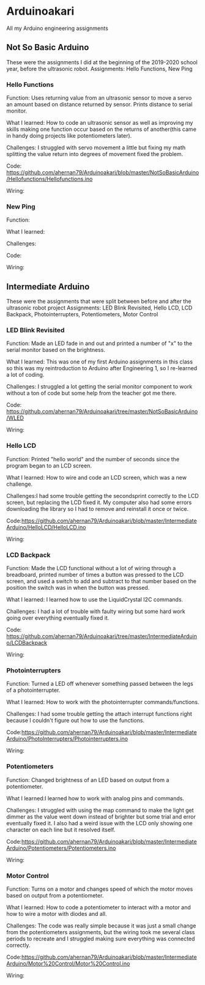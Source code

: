 # Arduinoakari
All my Arduino engineering assignments

## Not So Basic Arduino
These were the assignments I did at the beginning of the 2019-2020 school year, before the ultrasonic robot.
Assignments: Hello Functions, New Ping

### Hello Functions
Function: Uses returning value from an ultrasonic sensor to move a servo an amount based on distance returned by sensor. Prints distance to serial monitor.

What I learned: How to code an ultrasonic sensor as well as improving my skills making one function occur based on the returns of another(this came in handy doing projects like potentiometers later).

Challenges: I struggled with servo movement a little but fixing my math splitting the value return into degrees of movement fixed the problem.

Code: https://github.com/ahernan79/Arduinoakari/blob/master/NotSoBasicArduino/Hellofunctions/Hellofunctions.ino

Wiring:

### New Ping
Function: 

What I learned: 

Challenges: 

Code:

Wiring:

## Intermediate Arduino
These were the assignments that were split between before and after the ultrasonic robot project
Assignments: LED Blink Revisited, Hello LCD, LCD Backpack, Photointerrupters, Potentiometers, Motor Control

### LED Blink Revisited
Function: Made an LED fade in and out and printed a number of "x" to the serial monitor based on the brightness.

What I learned: This was one of my first Arduino assignments in this class so this was my reintroduction to Arduino after Engineering 1, so I re-learned a lot of coding.

Challenges: I struggled a lot getting the serial monitor component to work without a ton of code but some help from the teacher got me there.

Code: https://github.com/ahernan79/Arduinoakari/tree/master/NotSoBasicArduino/WLED

Wiring:

### Hello LCD
Function: Printed "hello world" and the number of seconds since the program began to an LCD screen.

What I learned: How to wire and code an LCD screen, which was a new challenge.

Challenges:I had some trouble getting the secondsprint correctly to the LCD screen, but replacing the LCD fixed it. My computer also had some errors downloading the library so I had to remove and reinstall it once or twice.

Code:https://github.com/ahernan79/Arduinoakari/blob/master/IntermediateArduino/HelloLCD/HelloLCD.ino

Wiring:

### LCD Backpack
Function: Made the LCD functional without a lot of wiring through a breadboard, printed number of times a button was pressed to the LCD screen, and used a switch to add and subtract to that number based on the position the switch was in when the button was pressed.

What I learned: I learned how to use the LiquidCrystal I2C commands.

Challenges: I had a lot of trouble with faulty wiring but some hard work going over everything eventually fixed it.

Code: https://github.com/ahernan79/Arduinoakari/tree/master/IntermediateArduino/LCDBackpack

Wiring:

### Photointerrupters
Function: Turned a LED off whenever something passed between the legs of a photointerrupter.

What I learned: How to work with the photointerrupter commands/functions.

Challenges: I had some trouble getting the attach interrupt functions right because I couldn't figure out how to use the functions.

Code:https://github.com/ahernan79/Arduinoakari/blob/master/IntermediateArduino/PhotoInterrupters/Photointerrupters.ino

Wiring:

### Potentiometers
Function: Changed brightness of an LED based on output from a potentiometer.

What I learned:I learned how to work with analog pins and commands.

Challenges: I struggled with using the map command to make the light get dimmer as the value went down instead of brighter but some trial and error eventually fixed it. I also had a weird issue with the LCD only showing one character on each line but it resolved itself.

Code:https://github.com/ahernan79/Arduinoakari/blob/master/IntermediateArduino/Potentiometers/Potentiometers.ino

Wiring:

### Motor Control
Function: Turns on a motor and changes speed of which the motor moves based on output from a potentiometer.

What I learned: How to code a potentiometer to interact with a motor and how to wire a motor with diodes and all.

Challenges: The code was really simple because it was just a small change from the potentiometers assignments, but the wiring took me several class periods to recreate and I struggled making sure everything was connected correctly.

Code:https://github.com/ahernan79/Arduinoakari/blob/master/IntermediateArduino/Motor%20Control/Motor%20Control.ino

Wiring:
